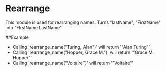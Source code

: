 Rearrange
=========

This module is used for rearranging names.
Turns "lastName", "FirstName" into "FIrstName LastName"

##Example

* Calling 'rearrange_name("Turing, Alan")' will return '"Alan Turing"'
* Calling 'rearrange_name("Hopper, Grace M.")' will return '"Grace M. Hopper"'
* Calling 'rearrange_name("Voltaire")' will return '"Voltaire"'
